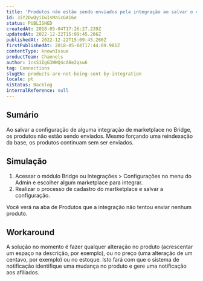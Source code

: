 ```yaml
---
title: 'Produtos não estão sendo enviados pela integração ao salvar o cadastro'
id: 3iY2DwQyiIwIsMaicGAI6e
status: PUBLISHED
createdAt: 2018-05-04T17:26:27.239Z
updatedAt: 2022-12-22T15:09:45.266Z
publishedAt: 2022-12-22T15:09:45.266Z
firstPublishedAt: 2018-05-04T17:44:09.981Z
contentType: knownIssue
productTeam: Channels
author: 1nsS1IgG3WWQ4cA8e2qsw6
tag: Connections
slugEN: products-are-not-being-sent-by-integration
locale: pt
kiStatus: Backlog
internalReference: null
---
```


## Sumário

Ao salvar a configuração de alguma integração de marketplace no Bridge, os produtos não estão sendo enviados. Mesmo forçando uma reindexação da base, os produtos continuam sem ser enviados.


## Simulação

1. Acessar o módulo Bridge ou Integrações > Configurações no menu do Admin e escolher algum marketplace para integrar.
2. Realizar o processo de cadastro do martketplace e salvar a configuração.

Você verá na aba de Produtos que a integração não tentou enviar nenhum produto.

## Workaround

A solução no momento é fazer qualquer alteração no produto (acrescentar um espaço na descrição, por exemplo), ou no preço (uma alteração de um centavo, por exemplo) ou no estoque. Isto fará com que o sistema de notificação identifique uma mudança no produto e gere uma notificação aos afiliados.

